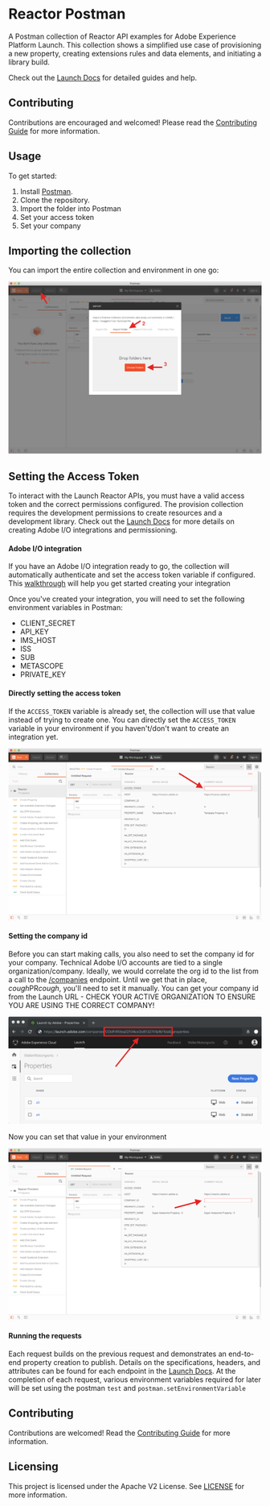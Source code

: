 # Reactor Postman

A Postman collection of Reactor API examples for Adobe Experience Platform Launch. This collection shows a simplified use case of provisioning a new property, creating extensions rules and data elements, and initiating a library build.

Check out the [Launch Docs](https://experienceleague.adobe.com/docs/launch.html?lang=en#guides) for detailed guides and help.

## Contributing

Contributions are encouraged and welcomed! Please read the [Contributing Guide](CONTRIBUTING.md) for more information.

## Usage

To get started:

1. Install [Postman](https://www.getpostman.com/).
3. Clone the repository.
4. Import the folder into Postman
5. Set your access token
6. Set your company

## Importing the collection

You can import the entire collection and environment in one go:

![import collection](./images/import.png)

## Setting the Access Token

To interact with the Launch Reactor APIs, you must have a valid access token and the correct permissions configured. The provision collection requires the development permissions to create resources and a development library. Check out the [Launch Docs](https://experienceleague.adobe.com/docs/launch.html?lang=en#guides) for more details on creating Adobe I/O integrations and permissioning.

#### Adobe I/O integration

If you have an Adobe I/O integration ready to go, the collection will automatically authenticate and set the access token variable if configured. This [walkthrough](https://experienceleague.adobe.com/docs/launch/using/extension-dev/submit/upload-and-test.html?lang=en#integration) will help you get started creating your integration

Once you've created your integration, you will need to set the following environment variables in Postman:  

* CLIENT_SECRET
* API_KEY
* IMS_HOST
* ISS
* SUB
* METASCOPE
* PRIVATE_KEY

#### Directly setting the access token

If the `ACCESS_TOKEN` variable is already set, the collection will use that value instead of trying to create one. You can directly set the `ACCESS_TOKEN` variable in your environment if you haven't/don't want to create an integration yet.

![accesstoken](./images/access_token.png)


#### Setting the company id

Before you can start making calls, you also need to set the company id for your company. Technical Adobe I/O accounts are tied to a single organization/company. Ideally, we would correlate the org id to the list from a call to the [/companies](https://developer.adobelaunch.com/api/reference/1.0/companies/list/) endpoint. Until we get that in place, *cough*PR*cough*, you'll need to set it manually. You can get your company id from the Launch URL - CHECK YOUR ACTIVE ORGANIZATION TO ENSURE YOU ARE USING THE CORRECT COMPANY!

![launch_company_id](./images/launch_company_id.png)

Now you can set that value in your environment

![company_id](./images/company_id.png)

#### Running the requests

Each request builds on the previous request and demonstrates an end-to-end property creation to publish. Details on the specifications, headers, and attributes can be found for each endpoint in the [Launch Docs](https://experienceleague.adobe.com/docs/launch.html?lang=en#guides). At the completion of each request, various environment variables required for later will be set using the postman `test` and `postman.setEnvironmentVariable`

## Contributing

 Contributions are welcomed! Read the [Contributing Guide](CONTRIBUTING.md) for more information.

## Licensing

This project is licensed under the Apache V2 License. See [LICENSE](LICENSE) for more information.

